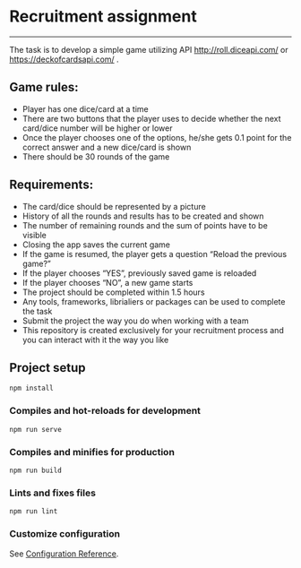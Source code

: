 # Recruitment assignment
----

The task is to develop a simple game utilizing API http://roll.diceapi.com/ or https://deckofcardsapi.com/ .

## Game rules:

- Player has one dice/card at a time
- There are two buttons that the player uses to decide whether the next card/dice number will be higher or lower 
- Once the player chooses one of the options, he/she gets 0.1 point for the correct answer and a new dice/card is shown
- There should be 30 rounds of the game

## Requirements:

- The card/dice should be represented by a picture
- History of all the rounds and results has to be created and shown
- The number of remaining rounds and the sum of points have to be visible
- Closing the app saves the current game
- If the game is resumed, the player gets a question “Reload the previous game?”
- If the player chooses “YES”, previously saved game is reloaded
- If the player chooses “NO”, a new game starts
- The project should be completed within 1.5 hours
- Any tools, frameworks, librialiers or packages can be used to complete the task
- Submit the project the way you do when working with a team
- This repository is created exclusively for your recruitment process and you can interact with it the way you like 

## Project setup
```
npm install
```

### Compiles and hot-reloads for development
```
npm run serve
```

### Compiles and minifies for production
```
npm run build
```

### Lints and fixes files
```
npm run lint
```

### Customize configuration
See [Configuration Reference](https://cli.vuejs.org/config/).
